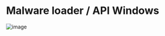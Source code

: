 # Malware loader / API Windows
![image](https://github.com/user-attachments/assets/8a3d2365-d302-490d-8855-ce961b4e1f61)
